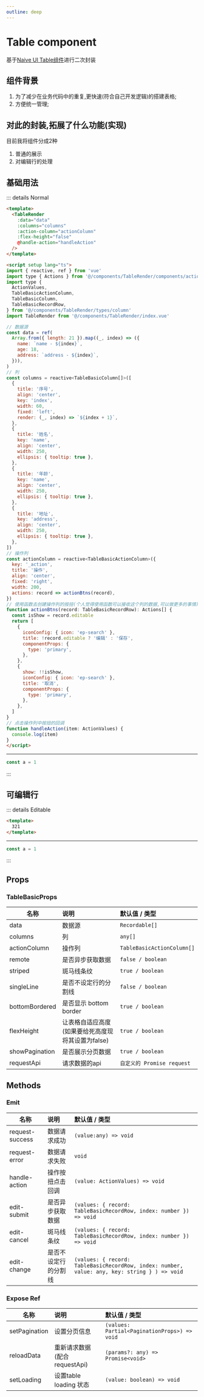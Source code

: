 ```yaml
---
outline: deep
---
```


# Table component

基于[Naive UI Table组件](https://www.naiveui.com/zh-CN/dark/components/menu)进行二次封装

## 组件背景
1. 为了减少在业务代码中的重复,更快速(符合自己开发逻辑)的搭建表格;
2. 方便统一管理;

## 对此的封装,拓展了什么功能(实现)
目前我将组件分成2种
1. 普通的展示
2. 对编辑行的处理

## 基础用法
::: details Normal
```html
<template>
  <TableRender
    :data="data"
    :columns="columns"
    :action-column="actionColumn"
    :flex-height="false"
    @handle-action="handleAction"
  />
</template>

<script setup lang="ts">
import { reactive, ref } from 'vue'
import type { Actions } from '@/components/TableRender/components/actionColumn/types'
import type {
  ActionValues,
  TableBasicActionColumn,
  TableBasicColumn,
  TableBasicRecordRow,
} from '@/components/TableRender/types/column'
import TableRender from '@/components/TableRender/index.vue'

// 数据源
const data = ref(
  Array.from({ length: 21 }).map((_, index) => ({
    name: `name - ${index}`,
    age: 18,
    address: `address - ${index}`,
  })),
)
// 列
const columns = reactive<TableBasicColumn[]>([
  {
    title: '序号',
    align: 'center',
    key: 'index',
    width: 60,
    fixed: 'left',
    render: (_, index) => `${index + 1}`,
  },
  {
    title: '姓名',
    key: 'name',
    align: 'center',
    width: 250,
    ellipsis: { tooltip: true },
  },
  {
    title: '年龄',
    key: 'name',
    align: 'center',
    width: 250,
    ellipsis: { tooltip: true },
  },
  {
    title: '地址',
    key: 'address',
    align: 'center',
    width: 250,
    ellipsis: { tooltip: true },
  },
])
// 操作列
const actionColumn = reactive<TableBasicActionColumn>({
  key: '_action',
  title: '操作',
  align: 'center',
  fixed: 'right',
  width: 200,
  actions: record => actionBtns(record),
})
// 使用函数去创建操作列的按扭(个人觉得使用函数可以接收这个列的数据,可以做更多的事情)
function actionBtns(record: TableBasicRecordRow): Actions[] {
  const isShow = record.editable
  return [
    {
      iconConfig: { icon: 'ep-search' },
      title: !record.editable ? '编辑' : '保存',
      componentProps: {
        type: 'primary',
      },
    },
    {
      show: !!isShow,
      iconConfig: { icon: 'ep-search' },
      title: '取消',
      componentProps: {
        type: 'primary',
      },
    },
  ]
}
// 点击操作列中按扭的回调
function handleAction(item: ActionValues) {
  console.log(item)
}
</script>

```
---
```ts
const a = 1
```
:::

## 可编辑行
::: details Editable
```html
<template>
  321
</template>
```
---
```ts
const a = 1
```
:::

## Props

### TableBasicProps

| 名称           | 说明                                              | 默认值 / 类型              |
| -------------- | :------------------------------------------------ | :------------------------- |
| data           | 数据源                                            | `Recordable[]`             |
| columns        | 列                                                | `any[]`                    |
| actionColumn   | 操作列                                            | `TableBasicActionColumn[]` |
| remote         | 是否异步获取数据                                  | `false / boolean`          |
| striped        | 斑马线条纹                                        | `true / boolean`           |
| singleLine     | 是否不设定行的分割线                              | `false / boolean`          |
| bottomBordered | 是否显示 bottom border                            | `true / boolean`           |
| flexHeight     | 让表格自适应高度(如果要给死高度现将其设置为false) | `true / boolean`           |
| showPagination | 是否展示分页数据                                  | `true / boolean`           |
| requestApi     | 请求数据的api                                     | `自定义的 Promise request` |

## Methods

### Emit
| 名称            | 说明                 | 默认值 / 类型                                                                                |
| --------------- | :------------------- | :------------------------------------------------------------------------------------------- |
| request-success | 数据请求成功         | `(value:any) => void`                                                                        |
| request-error   | 数据请求失败         | `void`                                                                                       |
| handle-action   | 操作按扭点击回调     | `(value: ActionValues) => void`                                                              |
| edit-submit     | 是否异步获取数据     | `(values: { record: TableBasicRecordRow, index: number }) => void`                           |
| edit-cancel     | 斑马线条纹           | `(values: { record: TableBasicRecordRow, index: number }) => void`                           |
| edit-change     | 是否不设定行的分割线 | `(values: { record: TableBasicRecordRow, index: number, value: any, key: string } ) => void` |

### Expose Ref

| 名称          | 说明                         | 默认值 / 类型                                |
| ------------- | :--------------------------- | :------------------------------------------- |
| setPagination | 设置分页信息                 | `(values: Partial<PaginationProps>) => void` |
| reloadData    | 重新请求数据(配合requestApi) | `(params?: any) => Promise<void>`            |
| setLoading    | 设置table loading 状态       | `(value: boolean) => void`                   |
